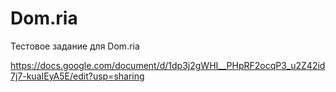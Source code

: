 # Dom.ria

Тестовое задание для Dom.ria

https://docs.google.com/document/d/1dp3j2gWHI__PHpRF2ocqP3_u2Z42id7j7-kuaIEyA5E/edit?usp=sharing
